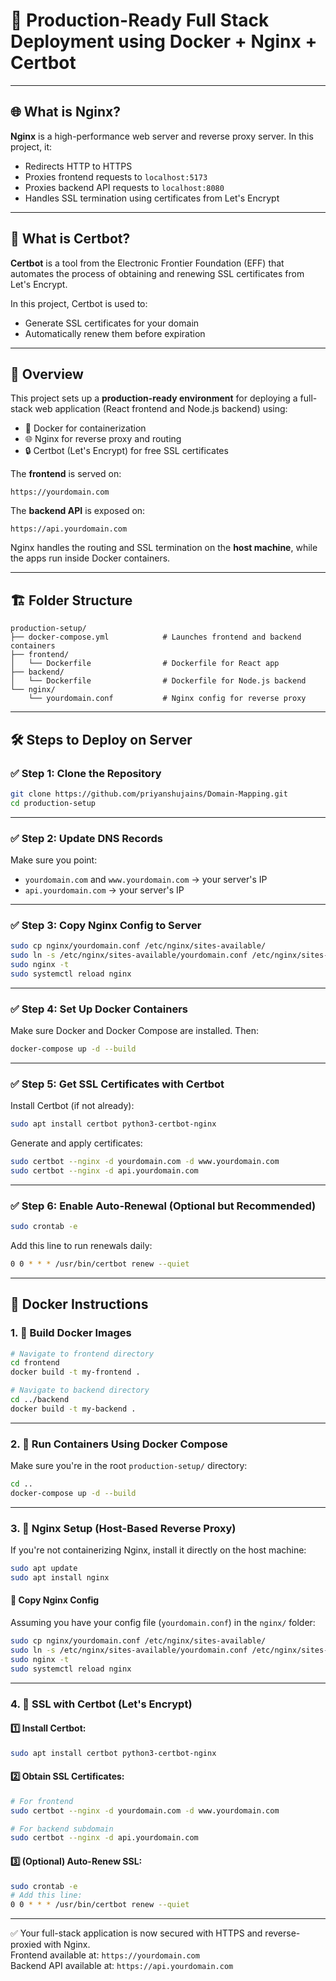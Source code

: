 # 🚀 Production-Ready Full Stack Deployment using Docker + Nginx + Certbot




---

## 🌐 What is Nginx?

**Nginx** is a high-performance web server and reverse proxy server. In this project, it:

- Redirects HTTP to HTTPS
- Proxies frontend requests to `localhost:5173`
- Proxies backend API requests to `localhost:8080`
- Handles SSL termination using certificates from Let's Encrypt

---

## 🔐 What is Certbot?

**Certbot** is a tool from the Electronic Frontier Foundation (EFF) that automates the process of obtaining and renewing SSL certificates from Let's Encrypt.

In this project, Certbot is used to:

- Generate SSL certificates for your domain
- Automatically renew them before expiration

---
## 🧠 Overview

This project sets up a **production-ready environment** for deploying a full-stack web application (React frontend and Node.js backend) using:

- 🐳 Docker for containerization
- 🌐 Nginx for reverse proxy and routing
- 🔒 Certbot (Let's Encrypt) for free SSL certificates

The **frontend** is served on:
```
https://yourdomain.com
```

The **backend API** is exposed on:
```
https://api.yourdomain.com
```

Nginx handles the routing and SSL termination on the **host machine**, while the apps run inside Docker containers.

---

## 🏗 Folder Structure

```
production-setup/
├── docker-compose.yml            # Launches frontend and backend containers
├── frontend/
│   └── Dockerfile                # Dockerfile for React app
├── backend/
│   └── Dockerfile                # Dockerfile for Node.js backend
└── nginx/
    └── yourdomain.conf           # Nginx config for reverse proxy
```

---

## 🛠️ Steps to Deploy on Server

### ✅ Step 1: Clone the Repository
```bash
git clone https://github.com/priyanshujains/Domain-Mapping.git
cd production-setup
```

---

### ✅ Step 2: Update DNS Records

Make sure you point:
- `yourdomain.com` and `www.yourdomain.com` → your server's IP
- `api.yourdomain.com` → your server's IP

---

### ✅ Step 3: Copy Nginx Config to Server

```bash
sudo cp nginx/yourdomain.conf /etc/nginx/sites-available/
sudo ln -s /etc/nginx/sites-available/yourdomain.conf /etc/nginx/sites-enabled/
sudo nginx -t
sudo systemctl reload nginx
```

---

### ✅ Step 4: Set Up Docker Containers

Make sure Docker and Docker Compose are installed. Then:

```bash
docker-compose up -d --build
```

---

### ✅ Step 5: Get SSL Certificates with Certbot

Install Certbot (if not already):

```bash
sudo apt install certbot python3-certbot-nginx
```

Generate and apply certificates:

```bash
sudo certbot --nginx -d yourdomain.com -d www.yourdomain.com
sudo certbot --nginx -d api.yourdomain.com
```

---

### ✅ Step 6: Enable Auto-Renewal (Optional but Recommended)

```bash
sudo crontab -e
```

Add this line to run renewals daily:

```bash
0 0 * * * /usr/bin/certbot renew --quiet
```

---

## 🐳 Docker Instructions

### 1. 🔨 Build Docker Images

```bash
# Navigate to frontend directory
cd frontend
docker build -t my-frontend .

# Navigate to backend directory
cd ../backend
docker build -t my-backend .
```

---

### 2. 🚀 Run Containers Using Docker Compose

Make sure you're in the root `production-setup/` directory:

```bash
cd ..
docker-compose up -d --build
```

---

### 3. 🧰 Nginx Setup (Host-Based Reverse Proxy)

If you're not containerizing Nginx, install it directly on the host machine:

```bash
sudo apt update
sudo apt install nginx
```

#### 📂 Copy Nginx Config

Assuming you have your config file (`yourdomain.conf`) in the `nginx/` folder:

```bash
sudo cp nginx/yourdomain.conf /etc/nginx/sites-available/
sudo ln -s /etc/nginx/sites-available/yourdomain.conf /etc/nginx/sites-enabled/
sudo nginx -t
sudo systemctl reload nginx
```

---

### 4. 🔐 SSL with Certbot (Let's Encrypt)

#### 1️⃣ Install Certbot:

```bash
sudo apt install certbot python3-certbot-nginx
```

#### 2️⃣ Obtain SSL Certificates:

```bash
# For frontend
sudo certbot --nginx -d yourdomain.com -d www.yourdomain.com

# For backend subdomain
sudo certbot --nginx -d api.yourdomain.com
```

#### 3️⃣ (Optional) Auto-Renew SSL:

```bash
sudo crontab -e
# Add this line:
0 0 * * * /usr/bin/certbot renew --quiet
```

---

✅ Your full-stack application is now secured with HTTPS and reverse-proxied with Nginx.  
Frontend available at: `https://yourdomain.com`  
Backend API available at: `https://api.yourdomain.com`




